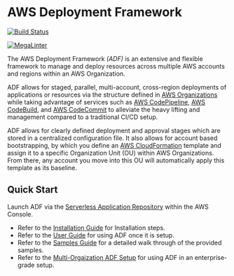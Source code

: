 # AWS Deployment Framework

[![Build Status](https://github.com/awslabs/aws-deployment-framework/workflows/ADF%20CI/badge.svg?branch=master)](https://github.com/awslabs/aws-deployment-framework/actions?query=workflow%3AADF%20CI+branch%3Amaster)

[![MegaLinter](https://github.com/awslabs/aws-deployment-framework/workflows/MegaLinter/badge.svg?branch=master)](https://github.com/awslabs/aws-deployment-framework/actions?query=workflow%3AMegaLinter+branch%3Amaster)

The AWS Deployment Framework *(ADF)* is an extensive and flexible framework to
manage and deploy resources across multiple AWS accounts and regions within an
AWS Organization.

ADF allows for staged, parallel, multi-account, cross-region deployments of
applications or resources via the structure defined in
[AWS Organizations](https://aws.amazon.com/organizations/) while taking
advantage of services such as
[AWS CodePipeline](https://aws.amazon.com/codepipeline/),
[AWS CodeBuild](https://aws.amazon.com/codebuild/), and
[AWS CodeCommit](https://aws.amazon.com/codecommit/) to alleviate the
heavy lifting and management compared to a traditional CI/CD setup.

ADF allows for clearly defined deployment and approval stages which are stored
in a centralized configuration file. It also allows for account based
bootstrapping, by which you define an
[AWS CloudFormation](https://aws.amazon.com/cloudformation/) template and
assign it to a specific Organization Unit (OU) within AWS Organizations.
From there, any account you move into this OU will automatically apply this
template as its baseline.

## Quick Start

Launch ADF via the
[Serverless Application Repository](https://console.aws.amazon.com/lambda/home?region=us-east-1#/create/app?applicationId=arn:aws:serverlessrepo:us-east-1:112893979820:applications/aws-deployment-framework)
within the AWS Console.

- Refer to the [Installation Guide](docs/installation-guide.md) for
  Installation steps.
- Refer to the [User Guide](docs/user-guide.md) for using ADF once it is setup.
- Refer to the [Samples Guide](docs/samples-guide.md) for a detailed walk
  through of the provided samples.
- Refer to the [Multi-Orgaization ADF Setup](docs/multi-organization-guide.md) for using ADF in an enterprise-grade setup.